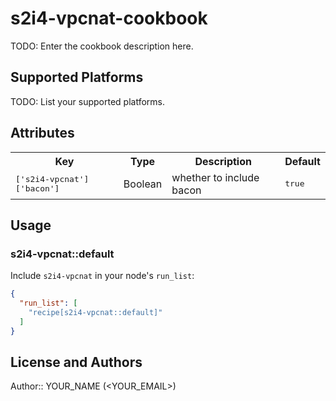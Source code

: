 # s2i4-vpcnat-cookbook

TODO: Enter the cookbook description here.

## Supported Platforms

TODO: List your supported platforms.

## Attributes

<table>
  <tr>
    <th>Key</th>
    <th>Type</th>
    <th>Description</th>
    <th>Default</th>
  </tr>
  <tr>
    <td><tt>['s2i4-vpcnat']['bacon']</tt></td>
    <td>Boolean</td>
    <td>whether to include bacon</td>
    <td><tt>true</tt></td>
  </tr>
</table>

## Usage

### s2i4-vpcnat::default

Include `s2i4-vpcnat` in your node's `run_list`:

```json
{
  "run_list": [
    "recipe[s2i4-vpcnat::default]"
  ]
}
```

## License and Authors

Author:: YOUR_NAME (<YOUR_EMAIL>)
